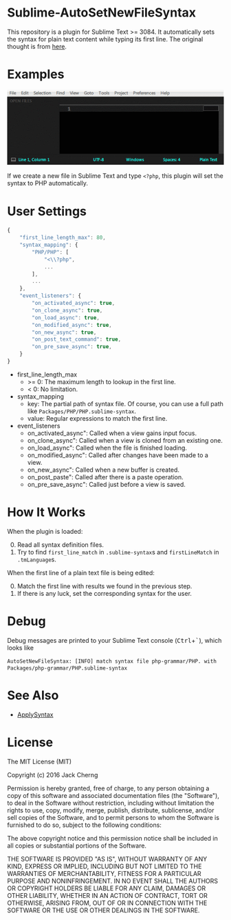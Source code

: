 Sublime-AutoSetNewFileSyntax
============================
This repository is a plugin for Sublime Text >= 3084. 
It automatically sets the syntax for plain text content while typing its first line. 
The original thought is from [here](https://forum.sublimetext.com/t/automatically-set-view-syntax-according-to-first-line/18629).


Examples
========
![example](https://raw.githubusercontent.com/jfcherng/Sublime-AutoSetNewFileSyntax/gh-pages/images/example.gif)

If we create a new file in Sublime Text and type `<?php`, this plugin will set the syntax to PHP automatically.


User Settings
=============
```javascript
{
    "first_line_length_max": 80,
    "syntax_mapping": {
        "PHP/PHP": [
            "<\\?php",
            ...
        ],
        ...
    },
    "event_listeners": {
        "on_activated_async": true,
        "on_clone_async": true,
        "on_load_async": true,
        "on_modified_async": true,
        "on_new_async": true,
        "on_post_text_command": true,
        "on_pre_save_async": true,
    }
}
```

- first_line_length_max
    - \>= 0: The maximum length to lookup in the first line.
    - < 0: No limitation.
- syntax_mapping
    - key: The partial path of syntax file. Of course, you can use a full path like `Packages/PHP/PHP.sublime-syntax`.
    - value: Regular expressions to match the first line.
- event_listeners
    - on_activated_async": Called when a view gains input focus.
    - on_clone_async": Called when a view is cloned from an existing one.
    - on_load_async": Called when the file is finished loading.
    - on_modified_async": Called after changes have been made to a view.
    - on_new_async": Called when a new buffer is created.
    - on_post_paste": Called after there is a paste operation.
    - on_pre_save_async": Called just before a view is saved.


How It Works
============
When the plugin is loaded:

0. Read all syntax definition files.
0. Try to find `first_line_match` in `.sublime-syntax`s and `firstLineMatch` in `.tmLanguage`s.

When the first line of a plain text file is being edited:

0. Match the first line with results we found in the previous step.
0. If there is any luck, set the corresponding syntax for the user.


Debug
=====
Debug messages are printed to your Sublime Text console (<kbd>Ctrl</kbd>+<kbd>`</kbd>), which looks like
```
AutoSetNewFileSyntax: [INFO] match syntax file php-grammar/PHP. with Packages/php-grammar/PHP.sublime-syntax
```


See Also
========
- [ApplySyntax](https://github.com/facelessuser/ApplySyntax)


License
=======
The MIT License (MIT)

Copyright (c) 2016 Jack Cherng

Permission is hereby granted, free of charge, to any person obtaining a copy
of this software and associated documentation files (the "Software"), to deal
in the Software without restriction, including without limitation the rights
to use, copy, modify, merge, publish, distribute, sublicense, and/or sell
copies of the Software, and to permit persons to whom the Software is
furnished to do so, subject to the following conditions:

The above copyright notice and this permission notice shall be included in all
copies or substantial portions of the Software.

THE SOFTWARE IS PROVIDED "AS IS", WITHOUT WARRANTY OF ANY KIND, EXPRESS OR
IMPLIED, INCLUDING BUT NOT LIMITED TO THE WARRANTIES OF MERCHANTABILITY,
FITNESS FOR A PARTICULAR PURPOSE AND NONINFRINGEMENT. IN NO EVENT SHALL THE
AUTHORS OR COPYRIGHT HOLDERS BE LIABLE FOR ANY CLAIM, DAMAGES OR OTHER
LIABILITY, WHETHER IN AN ACTION OF CONTRACT, TORT OR OTHERWISE, ARISING FROM,
OUT OF OR IN CONNECTION WITH THE SOFTWARE OR THE USE OR OTHER DEALINGS IN THE
SOFTWARE.

